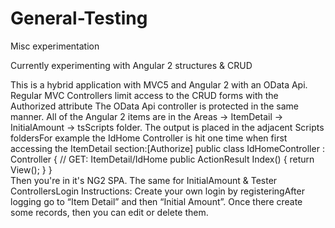 # General-Testing
Misc experimentation

Currently experimenting with Angular 2 structures & CRUD

This is a hybrid application with MVC5 and Angular 2 with an OData Api. Regular MVC Controllers limit access to the CRUD forms with the Authorized attribute The OData Api controller is protected in the same manner. All of the Angular 2 items are in the Areas -> ItemDetail -> InitialAmount -> tsScripts folder. The output is placed in the adjacent Scripts foldersFor example the IdHome Controller is hit one time when first accessing the ItemDetail section:[Authorize]
public class IdHomeController : Controller
{
    // GET: ItemDetail/IdHome
    public ActionResult Index()
    {
        return View();
    }
}  
Then you're in it's NG2 SPA. The same for InitialAmount & Tester ControllersLogin Instructions: Create your own login by registeringAfter logging go to “Item Detail” and then “Initial Amount”. Once there create some records, then you can edit or delete them.
